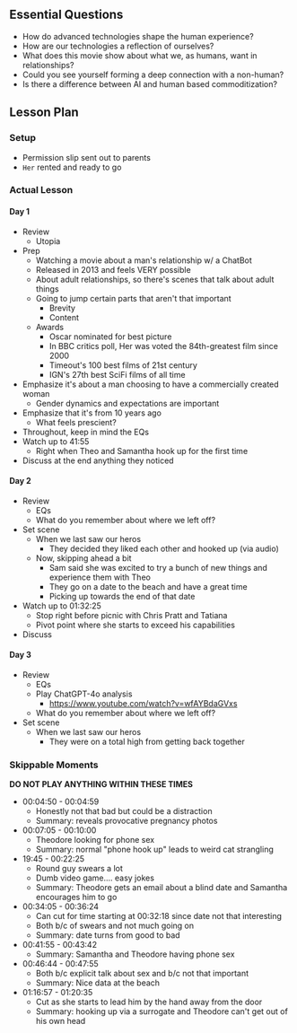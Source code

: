 ## Essential Questions

- How do advanced technologies shape the human experience?
- How are our technologies a reflection of ourselves?
- What does this movie show about what we, as humans, want in relationships?
- Could you see yourself forming a deep connection with a non-human?
- Is there a difference between AI and human based commoditization?

## Lesson Plan

### Setup

- Permission slip sent out to parents
- `Her` rented and ready to go

### Actual Lesson

#### Day 1

- Review
    - Utopia
- Prep
    - Watching a movie about a man's relationship w/ a ChatBot
    - Released in 2013 and feels VERY possible
    - About adult relationships, so there's scenes that talk about adult things
    - Going to jump certain parts that aren't that important
        - Brevity
        - Content
    - Awards
        - Oscar nominated for best picture
        - In BBC critics poll, Her was voted the 84th-greatest film since 2000
        - Timeout's 100 best films of 21st century
        - IGN's 27th best SciFi films of all time
- Emphasize it's about a man choosing to have a commercially created woman
    - Gender dynamics and expectations are important
- Emphasize that it's from 10 years ago
    - What feels prescient?
- Throughout, keep in mind the EQs
- Watch up to 41:55
    - Right when Theo and Samantha hook up for the first time
- Discuss at the end anything they noticed

#### Day 2

- Review
    - EQs
    - What do you remember about where we left off?
- Set scene
    - When we last saw our heros
        - They decided they liked each other and hooked up (via audio)
    - Now, skipping ahead a bit
        - Sam said she was excited to try a bunch of new things and experience them with Theo
        - They go on a date to the beach and have a great time
        - Picking up towards the end of that date
- Watch up to 01:32:25
    - Stop right before picnic with Chris Pratt and Tatiana
    - Pivot point where she starts to exceed his capabilities
- Discuss

#### Day 3

- Review
    - EQs
    - Play ChatGPT-4o analysis
        - https://www.youtube.com/watch?v=wfAYBdaGVxs
    - What do you remember about where we left off?
- Set scene
    - When we last saw our heros
        - They were on a total high from getting back together

### Skippable Moments

**DO NOT PLAY ANYTHING WITHIN THESE TIMES**

- 00:04:50 - 00:04:59
    - Honestly not that bad but could be a distraction
    - Summary: reveals provocative pregnancy photos
- 00:07:05 - 00:10:00
    - Theodore looking for phone sex
    - Summary: normal "phone hook up" leads to weird cat strangling
- 19:45 - 00:22:25
    - Round guy swears a lot
    - Dumb video game.... easy jokes
    - Summary: Theodore gets an email about a blind date and Samantha encourages him to go
- 00:34:05 - 00:36:24
    - Can cut for time starting at 00:32:18 since date not that interesting
    - Both b/c of swears and not much going on
    - Summary: date turns from good to bad
- 00:41:55 - 00:43:42
    - Summary: Samantha and Theodore having phone sex
- 00:46:44 - 00:47:55
    - Both b/c explicit talk about sex and b/c not that important
    - Summary: Nice data at the beach
- 01:16:57 - 01:20:35
    - Cut as she starts to lead him by the hand away from the door
    - Summary: hooking up via a surrogate and Theodore can't get out of his own head
